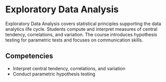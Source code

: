 # Exploratory Data Analysis

Exploratory Data Analysis covers statistical principles supporting the data analytics life cycle. Students compute and interpret measures of central tendency, correlations, and variation. The course introduces hypothesis testing for parametric tests and focuses on communication skills.

## Competencies
- Interpret central tendency, correlations, and variation
- Conduct parametric hypothesis testing
